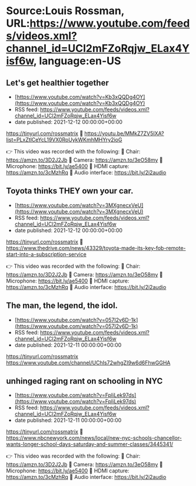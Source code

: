 # Source:Louis Rossman, URL:https://www.youtube.com/feeds/videos.xml?channel_id=UCl2mFZoRqjw_ELax4Yisf6w, language:en-US

## Let's get healthier together
 - [https://www.youtube.com/watch?v=Kb3xQQDg4OY](https://www.youtube.com/watch?v=Kb3xQQDg4OY)
 - RSS feed: https://www.youtube.com/feeds/videos.xml?channel_id=UCl2mFZoRqjw_ELax4Yisf6w
 - date published: 2021-12-12 00:00:00+00:00

https://tinyurl.com/rossmatrix
🔵 https://youtu.be/MMkZ7ZV5IXA?list=PLxZtlCeYcL19VX0RoUykWKmhMHYry2ioG

👉 This video was recorded with the following:
🔵 Chair: https://amzn.to/3D2J2Jb
🔵 Camera: https://amzn.to/3eO58my
🔵 Microphone: https://bit.ly/ae5400
🔵 HDMI capture: https://amzn.to/3cMzhRq
🔵 Audio interface: https://bit.ly/2i2audio

## Toyota thinks THEY own your car.
 - [https://www.youtube.com/watch?v=3MXgnecxVeU](https://www.youtube.com/watch?v=3MXgnecxVeU)
 - RSS feed: https://www.youtube.com/feeds/videos.xml?channel_id=UCl2mFZoRqjw_ELax4Yisf6w
 - date published: 2021-12-12 00:00:00+00:00

https://tinyurl.com/rossmatrix
🔵 https://www.thedrive.com/news/43329/toyota-made-its-key-fob-remote-start-into-a-subscription-service

👉 This video was recorded with the following:
🔵 Chair: https://amzn.to/3D2J2Jb
🔵 Camera: https://amzn.to/3eO58my
🔵 Microphone: https://bit.ly/ae5400
🔵 HDMI capture: https://amzn.to/3cMzhRq
🔵 Audio interface: https://bit.ly/2i2audio

## The man, the legend, the idol.
 - [https://www.youtube.com/watch?v=057I2v6D-1k](https://www.youtube.com/watch?v=057I2v6D-1k)
 - RSS feed: https://www.youtube.com/feeds/videos.xml?channel_id=UCl2mFZoRqjw_ELax4Yisf6w
 - date published: 2021-12-11 00:00:00+00:00

https://tinyurl.com/rossmatrix
https://www.youtube.com/channel/UChIs72whgZI9w6d6FhwGGHA

## unhinged raging rant on schooling in NYC
 - [https://www.youtube.com/watch?v=FpIiLek97ds](https://www.youtube.com/watch?v=FpIiLek97ds)
 - RSS feed: https://www.youtube.com/feeds/videos.xml?channel_id=UCl2mFZoRqjw_ELax4Yisf6w
 - date published: 2021-12-11 00:00:00+00:00

https://tinyurl.com/rossmatrix
🔵 https://www.nbcnewyork.com/news/local/new-nyc-schools-chancellor-wants-longer-school-days-saturday-and-summer-classes/3445341/

👉 This video was recorded with the following:
🔵 Chair: https://amzn.to/3D2J2Jb
🔵 Camera: https://amzn.to/3eO58my
🔵 Microphone: https://bit.ly/ae5400
🔵 HDMI capture: https://amzn.to/3cMzhRq
🔵 Audio interface: https://bit.ly/2i2audio

